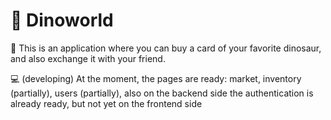 # 🦖 Dinoworld

💼 This is an application where you can buy a card of your favorite dinosaur, and also exchange it with your friend.

💻 (developing) At the moment, the pages are ready: market, inventory (partially), users (partially), also on the backend side the authentication is already ready, but not yet on the frontend side
